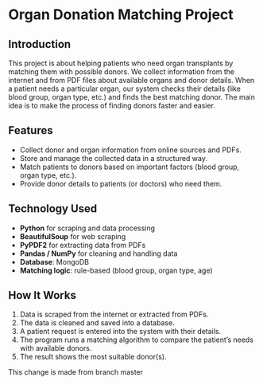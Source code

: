 # Organ Donation Matching Project  

## Introduction  
This project is about helping patients who need organ transplants by matching them with possible donors. We collect information from the internet and from PDF files about available organs and donor details. When a patient needs a particular organ, our system checks their details (like blood group, organ type, etc.) and finds the best matching donor. The main idea is to make the process of finding donors faster and easier.  

## Features  
- Collect donor and organ information from online sources and PDFs.  
- Store and manage the collected data in a structured way.  
- Match patients to donors based on important factors (blood group, organ type, etc.).  
- Provide donor details to patients (or doctors) who need them.  

## Technology Used  
- **Python** for scraping and data processing  
- **BeautifulSoup** for web scraping  
- **PyPDF2** for extracting data from PDFs  
- **Pandas / NumPy** for cleaning and handling data  
- **Database**:  MongoDB  
- **Matching logic**: rule-based (blood group, organ type, age)  

## How It Works  
1. Data is scraped from the internet or extracted from PDFs.  
2. The data is cleaned and saved into a database.  
3. A patient request is entered into the system with their details.  
4. The program runs a matching algorithm to compare the patient’s needs with available donors.  
5. The result shows the most suitable donor(s).  

This change is made from branch master